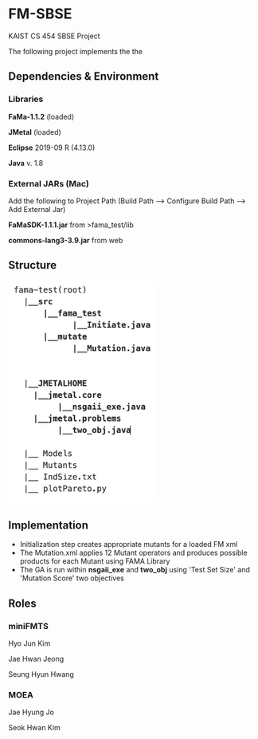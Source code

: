 # FM-SBSE
KAIST CS 454 SBSE Project

The following project implements the the

## Dependencies  & Environment
### Libraries
__FaMa-1.1.2__ (loaded)

__JMetal__ (loaded)


__Eclipse__ 2019-09 R (4.13.0)

__Java__ v. 1.8


### External JARs (Mac)

Add the following to Project Path (Build Path --> Configure Build Path --> Add External Jar)

__FaMaSDK-1.1.1.jar__ from >fama_test/lib

__commons-lang3-3.9.jar__ from web



## Structure

<img src="fmts_structure.png" alt="structure" width="300"/>
  
## Implementation
- Initialization step creates appropriate mutants for a loaded FM xml
- The Mutation.xml applies 12 Mutant operators and produces possible products for each Mutant using FAMA Library
- The GA is run within __nsgaii_exe__ and __two_obj__ using 'Test Set Size' and 'Mutation Score' two objectives



## Roles
### miniFMTS
Hyo Jun Kim

Jae Hwan Jeong

Seung Hyun Hwang

### MOEA
Jae Hyung Jo

Seok Hwan Kim
